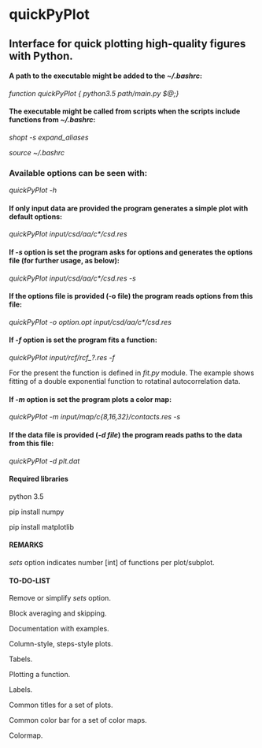# quickPyPlot
## Interface for quick plotting high-quality figures with Python.

#### A path to the executable might be added to the *~/.bashrc*:

*function quickPyPlot { python3.5 path/main.py $@;}*

#### The executable might be called from scripts when the scripts include functions from *~/.bashrc*:

*shopt -s expand_aliases*

*source ~/.bashrc*

### Available options can be seen with:

*quickPyPlot -h*

#### If only input data are provided the program generates a simple plot with default options: 

*quickPyPlot input/csd/aa/c\*/csd.res*

#### If *-s* option is set the program asks for options and generates the options file (for further usage, as below):

*quickPyPlot input/csd/aa/c\*/csd.res -s*

#### If the options file is provided (-o file) the program reads options from this file: 

*quickPyPlot -o option.opt input/csd/aa/c\*/csd.res* 

#### If *-f* option is set the program fits a function: 

*quickPyPlot input/rcf/rcf_?.res -f*

For the present the function is defined in *fit.py* module. The example shows fitting of a double exponential function to rotatinal autocorrelation data.

#### If *-m* option is set the program plots a color map: 

*quickPyPlot -m input/map/c\{8,16,32\}/contacts.res -s*

#### If the data file is provided (*-d file*) the program reads paths to the data from this file: 

*quickPyPlot -d plt.dat*

#### Required libraries

python 3.5

pip install numpy

pip install matplotlib

#### REMARKS

*sets* option indicates number [int] of functions per plot/subplot.

#### TO-DO-LIST

Remove or simplify *sets* option.

Block averaging and skipping.

Documentation with examples.

Column-style, steps-style plots. 

Tabels.

Plotting a function.

Labels.

Common titles for a set of plots.

Common color bar for a set of color maps.

Colormap.
